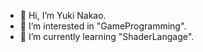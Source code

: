 - 👋 Hi, I’m Yuki Nakao.
- 👀 I’m interested in "GameProgramming".
- 🌱 I’m currently learning "ShaderLangage".

<!---
Kitakoxo/Kitakoxo is a ✨ special ✨ repository because its `README.md` (this file) appears on your GitHub profile.
You can click the Preview link to take a look at your changes.
--->
